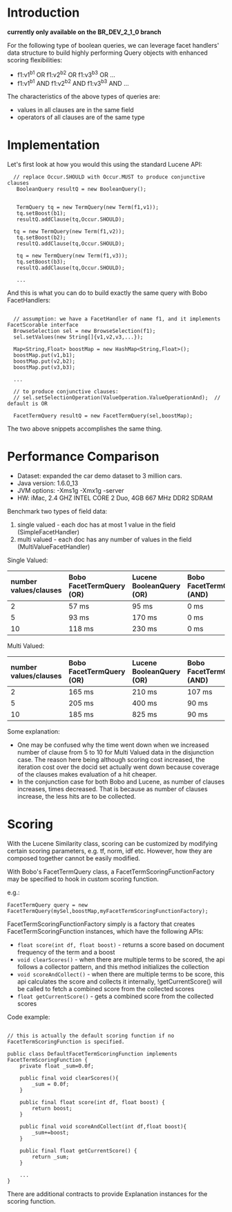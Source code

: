 # Introduction #

**currently only available on the BR\_DEV\_2\_1\_0 branch**

For the following type of boolean queries, we can leverage facet handlers' data structure to build highly performing Query objects with enhanced scoring flexibilities:

  * f1:v1<sup>b1</sup> OR f1:v2<sup>b2</sup> OR f1:v3<sup>b3</sup> OR ...
  * f1:v1<sup>b1</sup> AND f1:v2<sup>b2</sup> AND f1:v3<sup>b3</sup> AND ...

The characteristics of the above types of queries are:

  * values in all clauses are in the same field
  * operators of all clauses are of the same type

# Implementation #

Let's first look at how you would this using the standard Lucene API:

```
  // replace Occur.SHOULD with Occur.MUST to produce conjunctive clauses
   BooleanQuery resultQ = new BooleanQuery();

   
   TermQuery tq = new TermQuery(new Term(f1,v1));
   tq.setBoost(b1);
   resultQ.addClause(tq,Occur.SHOULD);

  tq = new TermQuery(new Term(f1,v2));
   tq.setBoost(b2);
   resultQ.addClause(tq,Occur.SHOULD);

   tq = new TermQuery(new Term(f1,v3));
   tq.setBoost(b3);
   resultQ.addClause(tq,Occur.SHOULD);

   ...
```

And this is what you can do to build exactly the same query with Bobo FacetHandlers:

```

  // assumption: we have a FacetHandler of name f1, and it implements FacetScorable interface
  BrowseSelection sel = new BrowseSelection(f1);
  sel.setValues(new String[]{v1,v2,v3,...});
  
  Map<String,Float> boostMap = new HashMap<String,Float>();
  boostMap.put(v1,b1);
  boostMap.put(v2,b2);
  boostMap.put(v3,b3);
  
  ...

  // to produce conjunctive clauses:
  // sel.setSelectionOperation(ValueOperation.ValueOperationAnd);  // default is OR

  FacetTermQuery resultQ = new FacetTermQuery(sel,boostMap);
```

The two above snippets accomplishes the same thing.

# Performance Comparison #

  * Dataset: expanded the car demo dataset to 3 million cars.
  * Java version: 1.6.0\_13
  * JVM options: -Xms1g -Xmx1g -server
  * HW: iMac, 2.4 GHZ INTEL CORE 2 Duo, 4GB 667 MHz DDR2 SDRAM

Benchmark two types of field data:

  1. single valued - each doc has at most 1 value in the field (SimpleFacetHandler)
  1. multi valued - each doc has any number of values in the field (MultiValueFacetHandler)

Single Valued:

| **number values/clauses** | **Bobo FacetTermQuery  (OR)** | **Lucene  BooleanQuery (OR)** |  **Bobo FacetTermQuery  (AND)** | **Lucene  BooleanQuery (AND)** |
|:--------------------------|:------------------------------|:------------------------------|:--------------------------------|:-------------------------------|
| 2 | 57 ms | 95 ms | 0 ms | 14 ms |
| 5 | 93 ms | 170 ms | 0 ms | 20 ms |
| 10 | 118 ms | 230 ms | 0 ms | 20 ms |

Multi Valued:

| **number values/clauses** | **Bobo FacetTermQuery (OR)** | **Lucene BooleanQuery (OR)** |  **Bobo FacetTermQuery  (AND)** | **Lucene  BooleanQuery (AND)** |
|:--------------------------|:-----------------------------|:-----------------------------|:--------------------------------|:-------------------------------|
| 2 | 165 ms | 210 ms | 107 ms | 114 ms |
| 5 | 205 ms | 400 ms | 90 ms | 145 ms |
| 10 | 185 ms | 825 ms | 90 ms | 108 ms |

Some explanation:

  * One may be confused why the time went down when we increased number of clause from 5 to 10 for Multi Valued data in the disjunction case. The reason here being although scoring cost increased, the iteration cost over the docid set actually went down because coverage of the clauses makes evaluation of a hit cheaper.
  * In the conjunction case for both Bobo and Lucene, as number of clauses increases, times decreased. That is because as number of clauses increase, the less hits are to be collected.

# Scoring #

With the Lucene Similarity class, scoring can be customized by modifying certain scoring parameters, e.g. tf, norm, idf etc. However, how they are composed together cannot be easily modified.

With Bobo's FacetTermQuery class, a FacetTermScoringFunctionFactory may be specified to hook in custom scoring function.

e.g.:
```
FacetTermQuery query = new FacetTermQuery(mySel,boostMap,myFacetTermScoringFunctionFactory);
```

FacetTermScoringFunctionFactory simply is a factory that creates FacetTermScoringFunction instances, which have the following APIs:

  * ` float score(int df, float boost) ` - returns a score based on document frequency of the term and a boost
  * ` void clearScores() ` - when there are multiple terms to be scored, the api follows a collector pattern, and this method initializes the collection
  * ` void scoreAndCollect() ` - when there are multiple terms to be score, this api calculates the score and collects it internally, !getCurrentScore() will be called to fetch a combined score from the collected scores
  * ` float getCurrentScore() ` - gets a combined score from the collected scores

Code example:

```

// this is actually the default scoring function if no FacetTermScoringFunction is specified.

public class DefaultFacetTermScoringFunction implements FacetTermScoringFunction {
	private float _sum=0.0f;
	
	public final void clearScores(){
		_sum = 0.0f;
	}
	
	public final float score(int df, float boost) {
		return boost;
	}
	
	public final void scoreAndCollect(int df,float boost){
		_sum+=boost;
	}

	public final float getCurrentScore() {
		return _sum;
	}

	...
}
```

There are additional contracts to provide Explanation instances for the scoring function.